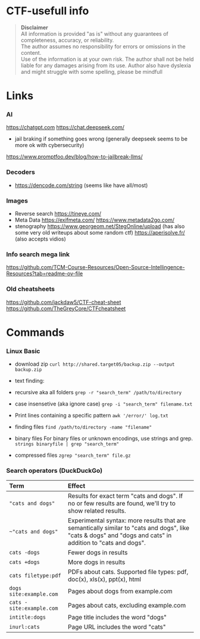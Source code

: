 # CTF-usefull info

> **Disclaimer**  
> All information is provided "as is" without any guarantees of completeness, accuracy, or reliability.  
> The author assumes no responsibility for errors or omissions in the content.  
> Use of the information is at your own risk. The author shall not be held liable for any damages arising from its use.
> Author also have dyslexia and might struggle with some spelling, please be mindfull 

# Links
### AI
https://chatgpt.com
https://chat.deepseek.com/

- jail braking if something goes wrong (generally deepseek seems to be more ok with cybersecurity)

https://www.promptfoo.dev/blog/how-to-jailbreak-llms/

### Decoders
- https://dencode.com/string
(seems like have all/most)

### Images
- Reverse search
https://tineye.com/
- Meta Data 
https://exifmeta.com/
https://www.metadata2go.com/
- stenography
https://www.georgeom.net/StegOnline/upload
(has also some very old writeups about some random ctf)
https://aperisolve.fr/ (also accepts vidios)


### Info search mega link
https://github.com/TCM-Course-Resources/Open-Source-Intellingence-Resources?tab=readme-ov-file

### Old cheatsheets
https://github.com/jackdaw5/CTF-cheat-sheet
https://github.com/TheGreyCore/CTFcheatsheet

# Commands
### Linux Basic

- download zip
```curl http://shared.target05/backup.zip --output backup.zip```

- text finding:
- recursive aka all folders
```grep -r "search_term" /path/to/directory```

- case insensetive (aka ignore case)
```grep -i "search_term" filename.txt```

- Print lines containing a specific pattern
```awk '/error/' log.txt```

- finding files
```find /path/to/directory -name "filename"```

- binary files
For binary files or unknown encodings, use strings and grep.
```strings binaryfile | grep "search_term"```

- compressed files
```zgrep "search_term" file.gz```

### Search operators (DuckDuckGo)

| Term                        | Effect                                                                                                           |
|:----------------------------|:-----------------------------------------------------------------------------------------------------------------|
| ```"cats and dogs" ```      | Results for exact term "cats and dogs". If no or few results are found, we'll try to show related results.       | 
| ```~"cats and dogs" ```     | Experimental syntax: more results that are semantically similar to "cats and dogs", like "cats & dogs" and "dogs and cats" in addition to "cats and dogs".                                                                                                        |
| ```cats -dogs ```           | Fewer dogs in results                                                                                            |
| ```cats +dogs ```           | More dogs in results                                                                                             | 
| ```cats filetype:pdf```     | PDFs about cats. Supported file types: pdf, doc(x), xls(x), ppt(x), html                                         |
| ```dogs site:example.com``` | Pages about dogs from example.com                                                                                |
| ```cats -site:example.com```| Pages about cats, excluding example.com                                                                          | 
| ```intitle:dogs ```         | Page title includes the word "dogs"                                                                              |
| ```inurl:cats ```           | Page URL includes the word "cats"                                                                                |

